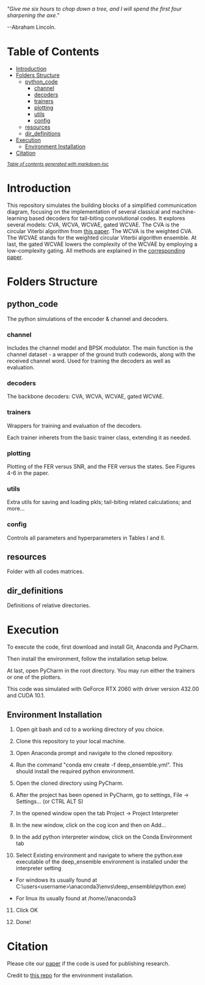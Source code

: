 *"Give me six hours to chop down a tree, and I will spend the first four sharpening the axe."* 

--Abraham Lincoln.

# Table of Contents

- [Introduction](#introduction)
- [Folders Structure](#folders-structure)
  * [python_code](#python-code)
    + [channel](#channel)
    + [decoders](#decoders)
    + [trainers](#trainers)
    + [plotting](#plotting)
    + [utils](#utils)
    + [config](#config)
  * [resources](#resources)
  * [dir_definitions](#dir-definitions)
- [Execution](#execution)
  * [Environment Installation](#environment-installation)
- [Citation](#citation)

<small><i><a href='http://ecotrust-canada.github.io/markdown-toc/'>Table of contents generated with markdown-toc</a></i></small>


# Introduction

This repository simulates the building blocks of a simplified communication diagram, focusing on the implementation of several classical and machine-learning based decoders for tail-biting convolutional codes. It explores several models: CVA, WCVA, WCVAE, gated WCVAE. The CVA is the circular Viterbi algorithm from [this paper](https://ieeexplore.ieee.org/document/282266). The WCVA is the weighted CVA. The WCVAE stands for the weighted circular Viterbi algorithm ensemble. At last, the gated WCVAE lowers the complexity of the WCVAE by employing a low-complexity gating. All methods are explained in the [corresponding paper](https://arxiv.org/abs/2009.02591).

# Folders Structure

## python_code 

The python simulations of the encoder & channel and decoders.

### channel 

Includes the channel model and BPSK modulator. The main function is the channel dataset - a wrapper of the ground truth codewords, along with the received channel word. Used for training the decoders as well as evaluation.

### decoders

The backbone decoders: CVA, WCVA, WCVAE, gated WCVAE.

### trainers 

Wrappers for training and evaluation of the decoders. 

Each trainer inherets from the basic trainer class, extending it as needed.

### plotting

Plotting of the FER versus SNR, and the FER versus the states. See Figures 4-6 in the paper.

### utils

Extra utils for saving and loading pkls; tail-biting related calculations; and more...

### config

Controls all parameters and hyperparameters in Tables I and II.

## resources

Folder with all codes matrices.

## dir_definitions 

Definitions of relative directories.

# Execution

To execute the code, first download and install Git, Anaconda and PyCharm.

Then install the environment, follow the installation setup below. 

At last, open PyCharm in the root directory. You may run either the trainers or one of the plotters.

This code was simulated with GeForce RTX 2060 with driver version 432.00 and CUDA 10.1. 

## Environment Installation

1. Open git bash and cd to a working directory of you choice.

2. Clone this repository to your local machine.

3. Open Anaconda prompt and navigate to the cloned repository.

4. Run the command "conda env create -f deep_ensemble.yml". This should install the required python environment.

5. Open the cloned directory using PyCharm.

6. After the project has been opened in PyCharm, go to settings, File -> Settings... (or CTRL ALT S)

7. In the opened window open the tab Project -> Project Interpreter

8. In the new window, click on the cog icon and then on Add...

9. In the add python interpreter window, click on the Conda Environment tab

10. Select Existing environment and navigate to where the python.exe executable of the deep_ensemble environment is installed under the interpreter setting

  - For windows its usually found at C:\users\<username>\anaconda3\envs\deep_ensemble\python.exe)

  - For linux its usually found at /home/<username>/anaconda3
  
11. Click OK

12. Done!

# Citation

Please cite our [paper](https://arxiv.org/abs/2009.02591) if the code is used for publishing research.

Credit to [this repo](https://github.com/SharonLK/psagot-2020-algo) for the environment installation.
